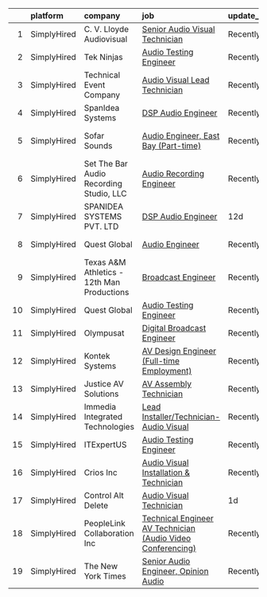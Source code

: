 

|    | platform    | company                                    | job                                                                                                                                                                    | update_time   | location                 |
|---:|:------------|:-------------------------------------------|:-----------------------------------------------------------------------------------------------------------------------------------------------------------------------|:--------------|:-------------------------|
|  1 | SimplyHired | C. V. Lloyde Audiovisual                   | [Senior Audio Visual Technician](https://www.simplyhired.com/job/UvhVarBdU9evFC_EQ9G25fFkTVS7AvuOLU8mcYjZCsXx7IzA4gww_g?q=audio+engineer)                              | Recently      | Urbana, IL               |
|  2 | SimplyHired | Tek Ninjas                                 | [Audio Testing Engineer](https://www.simplyhired.com/job/5Vqk4qKTnxYNMt_4JqJgOJ2rhuyb9krlM0UA-0NOZpeh5SYoBjtzIQ?q=audio+engineer)                                      | Recently      | Sunnyvale, CA            |
|  3 | SimplyHired | Technical Event Company                    | [Audio Visual Lead Technician](https://www.simplyhired.com/job/ut8CWkE3_gxIZ8zavHwwVdxKhz6bxLm5PShrRjontB8nfinJP8BEKQ?q=audio+engineer)                                | Recently      | Charleston, SC           |
|  4 | SimplyHired | SpanIdea Systems                           | [DSP Audio Engineer](https://www.simplyhired.com/job/UbTqak5idL11HIt-UymAcpiNVNszJvDwGVRqrQXj2WYDrNbCkKZsNw?q=audio+engineer)                                          | Recently      | Santa Clara, CA          |
|  5 | SimplyHired | Sofar Sounds                               | [Audio Engineer, East Bay (Part-time)](https://www.simplyhired.com/job/VdzYKii0jqXvPyhwA1AdPEEPVxj2FiKxvgAyyT_blnKlMfGJT1uA8w?q=audio+engineer)                        | Recently      | San Francisco, CA        |
|  6 | SimplyHired | Set The Bar Audio Recording Studio, LLC    | [Audio Recording Engineer](https://www.simplyhired.com/job/Jv3iNb_Q-ojG2ToR6FjPExUMRfsYidw0VlsYy8_vhEWpX2UI4he8aA?q=audio+engineer)                                    | Recently      | Baltimore, MD            |
|  7 | SimplyHired | SPANIDEA SYSTEMS PVT. LTD                  | [DSP Audio Engineer](https://www.simplyhired.com/job/dQ3oTCUfIeqTLVTQEg4glzemoddwPaBJ3EwHY4U65lm1MgDn6wDDmA?q=audio+engineer)                                          | 12d           | San Jose, CA             |
|  8 | SimplyHired | Quest Global                               | [Audio Engineer](https://www.simplyhired.com/job/iDbvJGroGan_lEd3VKYEqqPG_CthJAmgQ5vmN53HstYBbZuF3oXZsw?q=audio+engineer)                                              | Recently      | Sunnyvale, CA            |
|  9 | SimplyHired | Texas A&M Athletics - 12th Man Productions | [Broadcast Engineer](https://www.simplyhired.com/job/FvqtjkPQOHFz7okHbknjuZGriHK1tUpOYJrYq7y5M_E_VlNyFcveLg?q=audio+engineer)                                          | Recently      | College Station, TX      |
| 10 | SimplyHired | Quest Global                               | [Audio Testing Engineer](https://www.simplyhired.com/job/NgtKlnHquKQW-0tx9gwFVScPpqVLJHT3987lkyjJi2LQfVnYMjgxtg?q=audio+engineer)                                      | Recently      | Sunnyvale, CA            |
| 11 | SimplyHired | Olympusat                                  | [Digital Broadcast Engineer](https://www.simplyhired.com/job/knRZXI6UWzymsVVhT1MMbOV-AhvVEE4kWxbmx_N9pVRZ9H4n9WKg-w?q=audio+engineer)                                  | Recently      | West Palm Beach, FL      |
| 12 | SimplyHired | Kontek Systems                             | [AV Design Engineer (Full-time Employment)](https://www.simplyhired.com/job/0vonORRrQ8F_-OnaP7FruNFTpTHWqsYacgBsioJq-IiAPbYZ2PXX0Q?q=audio+engineer)                   | Recently      | Durham, NC               |
| 13 | SimplyHired | Justice AV Solutions                       | [AV Assembly Technician](https://www.simplyhired.com/job/bIe_Zaw9JyFPIMdnTSoKZBTR02MD9pPmCjsj8iuG088V8sq7WrxWzQ?q=audio+engineer)                                      | Recently      | Louisville, KY           |
| 14 | SimplyHired | Immedia Integrated Technologies            | [Lead Installer/Technician-Audio Visual](https://www.simplyhired.com/job/IL_TH2SXPlz2tOw2DDE_I22xSpEewZlkJne33ZaAXd-CmCI5oTmI_A?q=audio+engineer)                      | Recently      | Scottsdale, AZ           |
| 15 | SimplyHired | ITExpertUS                                 | [Audio Testing Engineer](https://www.simplyhired.com/job/h1vbN_GG8lXvrmPKXnNEKeqCSnyc_Zu8kSAcd3_a5m3tS5xzTCiLtg?q=audio+engineer)                                      | Recently      | Sunnyvale, CA            |
| 16 | SimplyHired | Crios Inc                                  | [Audio Visual Installation & Technician](https://www.simplyhired.com/job/BLAxXGX7k_CrlhPxgRDBRX5aciHTCC9z_Xs_uCAzkXzUClpRd5ZdhA?q=audio+engineer)                      | Recently      | San Jose, CA +1 location |
| 17 | SimplyHired | Control Alt Delete                         | [Audio Visual Technician](https://www.simplyhired.com/job/e4Nnx4AsDBX95-VBziEtK1uDu7MgmCcl6DSmsyTJTsst4Q-mm51CGw?q=audio+engineer)                                     | 1d            | San Jose, CA             |
| 18 | SimplyHired | PeopleLink Collaboration Inc               | [Technical Engineer AV Technician (Audio Video Conferencing)](https://www.simplyhired.com/job/T-lDRtz75Qz0l4ipDQxPNN60bza9dWQUXV77XQlPp2yXhZG_Rh5sJw?q=audio+engineer) | Recently      | Fremont, CA              |
| 19 | SimplyHired | The New York Times                         | [Senior Audio Engineer, Opinion Audio](https://www.simplyhired.com/job/HuXSoAZObHcFI8PcQ7zL_2CBX1evq-g_zdwCH26S1kbXueXAv0qd8Q?q=audio+engineer)                        | Recently      | New York, NY             |